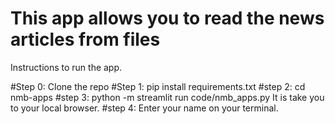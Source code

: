 # This app allows you to read the news articles from files

Instructions to run the app.

#Step 0: Clone the repo
#Step 1: pip install requirements.txt
#step 2: cd nmb-apps
#step 3: python -m streamlit run code/nmb_apps.py 
    It is take you to your local browser.
#step 4: Enter your name on your terminal.
